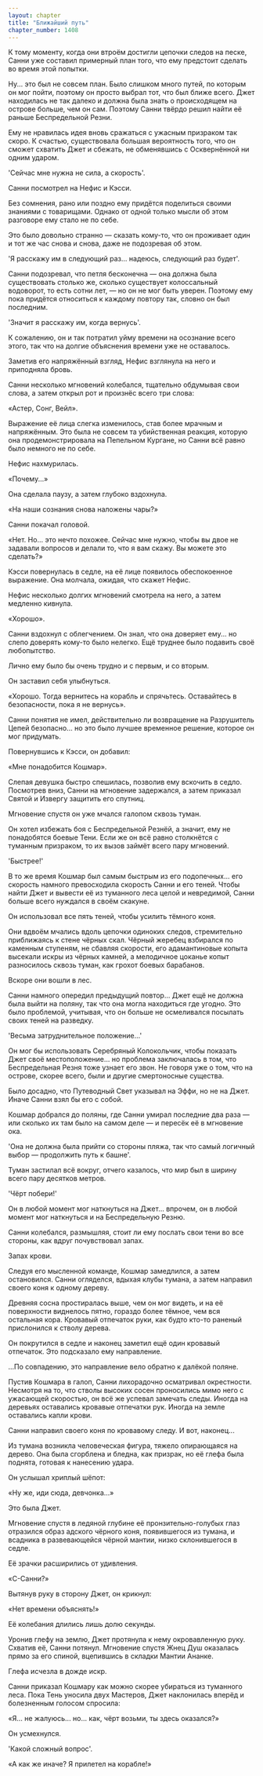 ```yaml
---
layout: chapter
title: "Ближайший путь"
chapter_number: 1408
---
```




К тому моменту, когда они втроём достигли цепочки следов на песке, Санни уже составил примерный план того, что ему предстоит сделать во время этой попытки.

Ну... это был не совсем план. Было слишком много путей, по которым он мог пойти, поэтому он просто выбрал тот, что был ближе всего. Джет находилась не так далеко и должна была знать о происходящем на острове больше, чем он сам. Поэтому Санни твёрдо решил найти её раньше Беспредельной Резни.

Ему не нравилась идея вновь сражаться с ужасным призраком так скоро. К счастью, существовала большая вероятность того, что он сможет схватить Джет и сбежать, не обменявшись с Осквернённой ни одним ударом.

'Сейчас мне нужна не сила, а скорость'.

Санни посмотрел на Нефис и Кэсси.

Без сомнения, рано или поздно ему придётся поделиться своими знаниями с товарищами. Однако от одной только мысли об этом разговоре ему стало не по себе.

Это было довольно странно — сказать кому-то, что он проживает один и тот же час снова и снова, даже не подозревая об этом.

'Я расскажу им в следующий раз... надеюсь, следующий раз будет'.

Санни подозревал, что петля бесконечна — она должна была существовать столько же, сколько существует колоссальный водоворот, то есть сотни лет, — но он не мог быть уверен. Поэтому ему пока придётся относиться к каждому повтору так, словно он был последним.

'Значит я расскажу им, когда вернусь'.

К сожалению, он и так потратил уйму времени на осознание всего этого, так что на долгие объяснения времени уже не оставалось.

Заметив его напряжённый взгляд, Нефис взглянула на него и приподняла бровь.

Санни несколько мгновений колебался, тщательно обдумывая свои слова, а затем открыл рот и произнёс всего три слова:

«Астер, Сонг, Вейл».

Выражение её лица слегка изменилось, став более мрачным и напряжённым. Это была не совсем та убийственная реакция, которую она продемонстрировала на Пепельном Кургане, но Санни всё равно было немного не по себе.

Нефис нахмурилась.

«Почему...»

Она сделала паузу, а затем глубоко вздохнула.

«На наши сознания снова наложены чары?»

Санни покачал головой.

«Нет. Но... это нечто похожее. Сейчас мне нужно, чтобы вы двое не задавали вопросов и делали то, что я вам скажу. Вы можете это сделать?»

Кэсси повернулась в седле, на её лице появилось обеспокоенное выражение. Она молчала, ожидая, что скажет Нефис.

Нефис несколько долгих мгновений смотрела на него, а затем медленно кивнула.

«Хорошо».

Санни вздохнул с облегчением. Он знал, что она доверяет ему... но слепо доверять кому-то было нелегко. Ещё труднее было подавить своё любопытство.

Лично ему было бы очень трудно и с первым, и со вторым.

Он заставил себя улыбнуться.

«Хорошо. Тогда вернитесь на корабль и спрячьтесь. Оставайтесь в безопасности, пока я не вернусь».

Санни понятия не имел, действительно ли возвращение на Разрушитель Цепей безопасно... но это было лучшее временное решение, которое он мог придумать.

Повернувшись к Кэсси, он добавил:

«Мне понадобится Кошмар».

Слепая девушка быстро спешилась, позволив ему вскочить в седло. Посмотрев вниз, Санни на мгновение задержался, а затем приказал Святой и Извергу защитить его спутниц.

Мгновение спустя он уже мчался галопом сквозь туман.

Он хотел избежать боя с Беспредельной Резнёй, а значит, ему не понадобятся боевые Тени. Если же он всё равно столкнётся с туманным призраком, то их вызов займёт всего пару мгновений.

'Быстрее!'

В то же время Кошмар был самым быстрым из его подопечных... его скорость намного превосходила скорость Санни и его теней. Чтобы найти Джет и вывести её из туманного леса целой и невредимой, Санни больше всего нуждался в своём скакуне.

Он использовал все пять теней, чтобы усилить тёмного коня.

Они вдвоём мчались вдоль цепочки одиноких следов, стремительно приближаясь к стене чёрных скал. Чёрный жеребец взбирался по каменным ступеням, не сбавляя скорости, его адамантиновые копыта высекали искры из чёрных камней, а мелодичное цоканье копыт разносилось сквозь туман, как грохот боевых барабанов.

Вскоре они вошли в лес.

Санни намного опередил предыдущий повтор... Джет ещё не должна была выйти на поляну, так что она могла находиться где угодно. Это было проблемой, учитывая, что он больше не осмеливался посылать своих теней на разведку.

'Весьма затруднительное положение...'

Он мог бы использовать Серебряный Колокольчик, чтобы показать Джет своё местоположение... но проблема заключалась в том, что Беспредельная Резня тоже узнает его звон. Не говоря уже о том, что на острове, скорее всего, были и другие смертоносные существа.

Было досадно, что Путеводный Свет указывал на Эффи, но не на Джет. Иначе Санни взял бы его с собой.

Кошмар добрался до поляны, где Санни умирал последние два раза — или сколько их там было на самом деле — и пересёк её в мгновение ока.

'Она не должна была прийти со стороны пляжа, так что самый логичный выбор — продолжить путь к башне'.

Туман застилал всё вокруг, отчего казалось, что мир был в ширину всего пару десятков метров.

'Чёрт побери!'

Он в любой момент мог наткнуться на Джет... впрочем, он в любой момент мог наткнуться и на Беспредельную Резню.

Санни колебался, размышляя, стоит ли ему послать свои тени во все стороны, как вдруг почувствовал запах.

Запах крови.

Следуя его мысленной команде, Кошмар замедлился, а затем остановился. Санни огляделся, вдыхая клубы тумана, а затем направил своего коня к одному дереву.

Древняя сосна простиралась выше, чем он мог видеть, и на её поверхности виднелось пятно, гораздо более тёмное, чем вся остальная кора. Кровавый отпечаток руки, как будто кто-то раненый прислонился к стволу дерева.

Он покрутился в седле и наконец заметил ещё один кровавый отпечаток. Это подсказало ему направление.

...По совпадению, это направление вело обратно к далёкой поляне.

Пустив Кошмара в галоп, Санни лихорадочно осматривал окрестности. Несмотря на то, что стволы высоких сосен проносились мимо него с ужасающей скоростью, он всё же успевал замечать следы. Иногда на деревьях оставались кровавые отпечатки рук. Иногда на земле оставались капли крови.

Санни направил своего коня по кровавому следу. И вот, наконец...

Из тумана возникла человеческая фигура, тяжело опирающаяся на дерево. Она была сгорблена и бледна, как призрак, но её глефа была поднята, готовая к нанесению удара.

Он услышал хриплый шёпот:

«Ну же, иди сюда, девчонка...»

Это была Джет.

Мгновение спустя в ледяной глубине её пронзительно-голубых глаз отразился образ адского чёрного коня, появившегося из тумана, и всадника в развевающейся чёрной мантии, низко склонившегося в седле.

Её зрачки расширились от удивления.

«С-Санни?»

Вытянув руку в сторону Джет, он крикнул:

«Нет времени объяснять!»

Её колебания длились лишь долю секунды.

Уронив глефу на землю, Джет протянула к нему окровавленную руку. Схватив её, Санни потянул. Мгновение спустя Жнец Душ оказалась прямо за его спиной, вцепившись в складки Мантии Ананке.

Глефа исчезла в дожде искр.

Санни приказал Кошмару как можно скорее убираться из туманного леса. Пока Тень уносила двух Мастеров, Джет наклонилась вперёд и болезненным голосом спросила:

«Я... не жалуюсь... но... как, чёрт возьми, ты здесь оказался?»

Он усмехнулся.

'Какой сложный вопрос'.

«А как же иначе? Я прилетел на корабле!»

